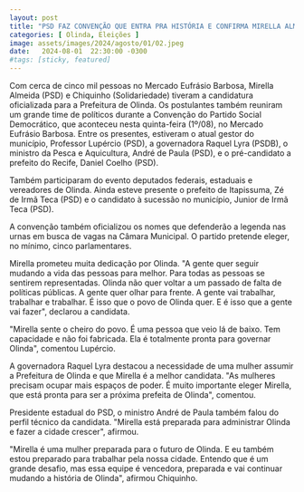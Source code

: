 ```yaml
---
layout: post
title: "PSD FAZ CONVENÇÃO QUE ENTRA PRA HISTÓRIA E CONFIRMA MIRELLA ALMEIDA CANDIDATA A PREFEITA DE OLINDA"
categories: [ Olinda, Eleições ]
image: assets/images/2024/agosto/01/02.jpeg
date:   2024-08-01  22:30:00 -0300
#tags: [sticky, featured]
---
```

Com cerca de cinco mil pessoas no Mercado Eufrásio Barbosa, Mirella Almeida (PSD) e Chiquinho (Solidariedade) tiveram a candidatura oficializada para a Prefeitura de Olinda. Os postulantes também reuniram um grande time de políticos durante a Convenção do Partido Social Democrático, que aconteceu nesta quinta-feira (1º/08), no Mercado Eufrásio Barbosa. Entre os presentes, estiveram o atual gestor do município, Professor Lupércio (PSD), a governadora Raquel Lyra (PSDB), o ministro da Pesca e Aquicultura, André de Paula (PSD), e o pré-candidato a prefeito do Recife, Daniel Coelho (PSD). 

Também participaram do evento deputados federais, estaduais e vereadores de Olinda. Ainda esteve presente o prefeito de Itapissuma, Zé de Irmã Teca (PSD) e o candidato à sucessão no município, Junior de Irmã Teca (PSD). 

A convenção também oficializou os nomes que defenderão a legenda nas urnas em busca de vagas na Câmara Municipal. O partido pretende eleger, no mínimo, cinco parlamentares.

Mirella prometeu muita dedicação por Olinda. "A gente quer seguir mudando a vida das pessoas para melhor. Para todas as pessoas se sentirem representadas. Olinda não quer voltar a um passado de falta de políticas públicas. A gente quer olhar para frente. A gente vai trabalhar, trabalhar e trabalhar. É isso que o povo de Olinda quer. E é isso que a gente vai fazer", declarou a candidata.

"Mirella sente o cheiro do povo. É uma pessoa que veio lá de baixo. Tem capacidade e não foi fabricada. Ela é totalmente pronta para governar Olinda", comentou Lupércio.

A governadora Raquel Lyra destacou a necessidade de uma mulher assumir a Prefeitura de Olinda e que Mirella é a melhor candidata. "As mulheres precisam ocupar mais espaços de poder. É muito importante eleger Mirella, que está pronta para ser a próxima prefeita de Olinda", comentou.

Presidente estadual do PSD, o ministro André de Paula também falou do perfil técnico da candidata. "Mirella está preparada para administrar Olinda e fazer a cidade crescer", afirmou.

"Mirella é uma mulher preparada para o futuro de Olinda. E eu também estou preparado para trabalhar pela nossa cidade. Entendo que é um grande desafio, mas essa equipe é vencedora, preparada e vai continuar mudando a história de Olinda", afirmou Chiquinho.
